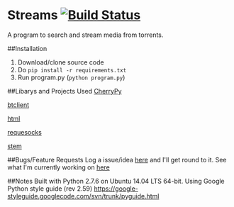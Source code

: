 # Streams [![Build Status](https://magnum.travis-ci.com/robalar/Streams.svg?token=1j78pQcArktnKA8Vqqqj)](https://magnum.travis-ci.com/robalar/Streams)
A program to search and stream media from torrents.

##Installation
1. Download/clone source code
2. Do `pip install -r requirements.txt`
3. Run program.py (`python program.py`)

##Libarys and Projects Used
[CherryPy](http://www.cherrypy.org/)

[btclient](https://github.com/izderadicka/btclient)

[html](https://pypi.python.org/pypi/html/)

[requesocks](https://pypi.python.org/pypi/requesocks/0.10.8)

[stem](https://stem.torproject.org/)

##Bugs/Feature Requests
Log a issue/idea [here](https://github.com/robalar/Streams/issues) and I'll get round to it. See what I'm currently working on [here](https://waffle.io/robalar/streams)

##Notes
Built with Python 2.7.6 on Ubuntu 14.04 LTS 64-bit.
Using Google Python style guide (rev 2.59) https://google-styleguide.googlecode.com/svn/trunk/pyguide.html
